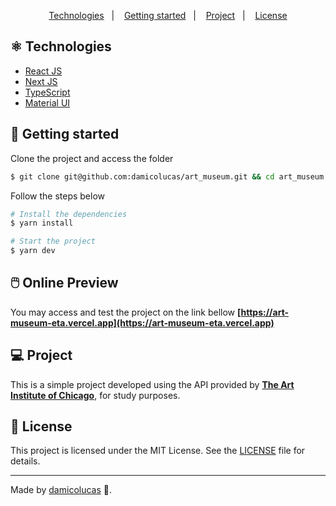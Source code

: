 <p align="center">
  <a href="#technologies">Technologies</a>&nbsp;&nbsp;&nbsp;|&nbsp;&nbsp;&nbsp;
  <a href="#-layout">Getting started</a>&nbsp;&nbsp;&nbsp;|&nbsp;&nbsp;&nbsp;
  <a href="#-project">Project</a>&nbsp;&nbsp;&nbsp;|&nbsp;&nbsp;&nbsp;
  <a href="#-license">License</a>
</p>

## ⚛ Technologies

- [React JS](https://reactjs.org)
- [Next JS](https://nextjs.org)
- [TypeScript](https://www.typescriptlang.org/)
- [Material UI](https://mui.com)

## 🚀 Getting started

Clone the project and access the folder

```bash
$ git clone git@github.com:damicolucas/art_museum.git && cd art_museum
```

Follow the steps below

```bash
# Install the dependencies
$ yarn install

# Start the project
$ yarn dev

```

## 🖱️ Online Preview

You may access and test the project on the link bellow
**[https://art-museum-eta.vercel.app](https://art-museum-eta.vercel.app)**

## 💻 Project

This is a simple project developed using the API provided by **[The Art Institute of Chicago](https://www.artic.edu)**, for study purposes.

## 📝 License

This project is licensed under the MIT License. See the [LICENSE](LICENSE.md) file for details.

---

Made by [damicolucas](https://github.com/damicolucas) 👋.
